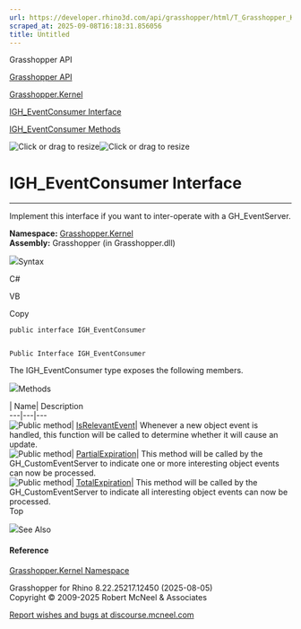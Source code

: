 ```yaml
---
url: https://developer.rhino3d.com/api/grasshopper/html/T_Grasshopper_Kernel_IGH_EventConsumer.htm
scraped_at: 2025-09-08T16:18:31.856056
title: Untitled
---
```


Grasshopper API

[Grasshopper API](../html/723c01da-9986-4db2-8f53-6f3a7494df75.htm
"Grasshopper API")

[Grasshopper.Kernel](../html/N_Grasshopper_Kernel.htm "Grasshopper.Kernel")

[IGH_EventConsumer
Interface](../html/T_Grasshopper_Kernel_IGH_EventConsumer.htm
"IGH_EventConsumer Interface")

[IGH_EventConsumer
Methods](../html/Methods_T_Grasshopper_Kernel_IGH_EventConsumer.htm
"IGH_EventConsumer Methods")

![Click or drag to resize](../icons/TocOpen.gif)![Click or drag to
resize](../icons/TocClose.gif)

# IGH_EventConsumer Interface  
  
---  
  
Implement this interface if you want to inter-operate with a GH_EventServer.

**Namespace:** [Grasshopper.Kernel](N_Grasshopper_Kernel.htm)  
**Assembly:** Grasshopper (in Grasshopper.dll)

![](../icons/SectionExpanded.png)Syntax

C#

VB

Copy

    
    
    public interface IGH_EventConsumer
    
    
    Public Interface IGH_EventConsumer

The IGH_EventConsumer type exposes the following members.

![](../icons/SectionExpanded.png)Methods

| Name| Description  
---|---|---  
![Public method](../icons/pubmethod.gif)|
[IsRelevantEvent](M_Grasshopper_Kernel_IGH_EventConsumer_IsRelevantEvent.htm)|
Whenever a new object event is handled, this function will be called to
determine whether it will cause an update.  
![Public method](../icons/pubmethod.gif)|
[PartialExpiration](M_Grasshopper_Kernel_IGH_EventConsumer_PartialExpiration.htm)|
This method will be called by the GH_CustomEventServer to indicate one or more
interesting object events can now be processed.  
![Public method](../icons/pubmethod.gif)|
[TotalExpiration](M_Grasshopper_Kernel_IGH_EventConsumer_TotalExpiration.htm)|
This method will be called by the GH_CustomEventServer to indicate all
interesting object events can now be processed.  
Top

![](../icons/SectionExpanded.png)See Also

#### Reference

[Grasshopper.Kernel Namespace](N_Grasshopper_Kernel.htm)

Grasshopper for Rhino 8.22.25217.12450 (2025-08-05)  
Copyright © 2009-2025 Robert McNeel & Associates

[Report wishes and bugs at
discourse.mcneel.com](https://discourse.mcneel.com/c/grasshopper)

